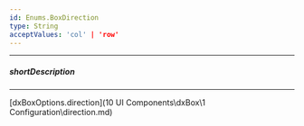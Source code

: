 ```yaml
---
id: Enums.BoxDirection
type: String
acceptValues: 'col' | 'row'
---
```

---
##### shortDescription
<!-- Description goes here -->

---
<!-- Description goes here -->
[dxBoxOptions.direction](10 UI Components\dxBox\1 Configuration\direction.md)